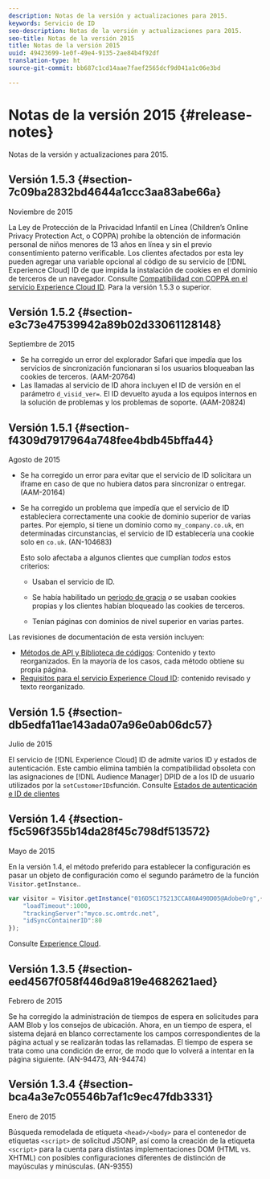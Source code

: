 ```yaml
---
description: Notas de la versión y actualizaciones para 2015.
keywords: Servicio de ID
seo-description: Notas de la versión y actualizaciones para 2015.
seo-title: Notas de la versión 2015
title: Notas de la versión 2015
uuid: 49423699-1e0f-49e4-9135-2ae84b4f92df
translation-type: ht
source-git-commit: bb687c1cd14aae7faef2565dcf9d041a1c06e3bd

---
```



# Notas de la versión 2015 {#release-notes}

Notas de la versión y actualizaciones para 2015.

## Versión 1.5.3 {#section-7c09ba2832bd4644a1ccc3aa83abe66a}

Noviembre de 2015

La Ley de Protección de la Privacidad Infantil en Línea (Children’s Online Privacy Protection Act, o COPPA) prohíbe la obtención de información personal de niños menores de 13 años en línea y sin el previo consentimiento paterno verificable. Los clientes afectados por esta ley pueden agregar una variable opcional al código de su servicio de [!DNL Experience Cloud] ID de que impida la instalación de cookies en el dominio de terceros de un navegador. Consulte [Compatibilidad con COPPA en el servicio Experience Cloud ID](../mcvid-reference/mcvid-coppa.md#concept-d7ddf81bebd74f129661fcec1ca19413). Para la versión 1.5.3 o superior.

## Versión 1.5.2 {#section-e3c73e47539942a89b02d33061128148}

Septiembre de 2015

* Se ha corregido un error del explorador Safari que impedía que los servicios de sincronización funcionaran si los usuarios bloqueaban las cookies de terceros. (AAM-20764)
* Las llamadas al servicio de ID ahora incluyen el ID de versión en el parámetro `d_visid_ver=`. El ID devuelto ayuda a los equipos internos en la solución de problemas y los problemas de soporte. (AAM-20824)

## Versión 1.5.1 {#section-f4309d7917964a748fee4bdb45bffa44}

Agosto de 2015

* Se ha corregido un error para evitar que el servicio de ID solicitara un iframe en caso de que no hubiera datos para sincronizar o entregar. (AAM-20164)
* Se ha corregido un problema que impedía que el servicio de ID estableciera correctamente una cookie de dominio superior de varias partes. Por ejemplo, si tiene un dominio como `my_company.co.uk`, en determinadas circunstancias, el servicio de ID establecería una cookie solo en `co.uk`. (AN-104683)

   Esto solo afectaba a algunos clientes que cumplían *todos* estos criterios:

   * Usaban el servicio de ID.
   * Se había habilitado un [periodo de gracia](../mcvid-reference/mcvid-analytics-reference/mcvid-grace-period.md) *o* se usaban cookies propias y los clientes habían bloqueado las cookies de terceros.

   * Tenían páginas con dominios de nivel superior en varias partes.

Las revisiones de documentación de esta versión incluyen:

* [Métodos de API y Biblioteca de códigos](../mcvid-library/mcvid-library.md#concept-ff27497375644a898d47984aefb21c97): Contenido y texto reorganizados. En la mayoría de los casos, cada método obtiene su propia página.
* [Requisitos para el servicio Experience Cloud ID](../mcvid-reference/mcvid-requirements.md): contenido revisado y texto reorganizado.

## Versión 1.5 {#section-db5edfa11ae143ada07a96e0ab06dc57}

Julio de 2015

El servicio de [!DNL Experience Cloud] ID de admite varios ID y estados de autenticación. Este cambio elimina también la compatibilidad obsoleta con las asignaciones de [!DNL Audience Manager] DPID de a los ID de usuario utilizados por la `setCustomerIDs`función. Consulte [Estados de autenticación e ID de clientes](../mcvid-reference/mcvid-authenticated-state.md)

## Versión 1.4 {#section-f5c596f355b14da28f45c798df513572}

Mayo de 2015

En la versión 1.4, el método preferido para establecer la configuración es pasar un objeto de configuración como el segundo parámetro de la función `Visitor.getInstance`..

```js
var visitor = Visitor.getInstance("016D5C175213CCA80A490D05@AdobeOrg",{ 
    "loadTimeout":1000, 
    "trackingServer":"myco.sc.omtrdc.net", 
    "idSyncContainerID":80 
});
```

Consulte [Experience Cloud](../mcvid-implementation-guides/mcvid-setup-analytics.md#concept-9ebbea85cb844a15b557be572cd142fd).

## Versión 1.3.5 {#section-eed4567f058f446d9a819e4682621aed}

Febrero de 2015

Se ha corregido la administración de tiempos de espera en solicitudes para AAM Blob y los consejos de ubicación. Ahora, en un tiempo de espera, el sistema dejará en blanco correctamente los campos correspondientes de la página actual y se realizarán todas las rellamadas. El tiempo de espera se trata como una condición de error, de modo que lo volverá a intentar en la página siguiente. (AN-94473, AN-94474)

## Versión 1.3.4 {#section-bca4a3e7c05546b7af1c9ec47fdb3331}

Enero de 2015

Búsqueda remodelada de etiqueta `<head>/<body>` para el contenedor de etiquetas `<script>` de solicitud JSONP, así como la creación de la etiqueta `<script>` para la cuenta para distintas implementaciones DOM (HTML vs. XHTML) con posibles configuraciones diferentes de distinción de mayúsculas y minúsculas. (AN-9355)
